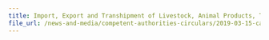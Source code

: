 ```yaml
---
title: Import, Export and Transhipment of Livestock, Animal Products, Turtles, Food Fish Fry and Breeding Food Fish for Human Consumption 
file_url: /news-and-media/competent-authorities-circulars/2019-03-15-ca2.pdf
---
```

